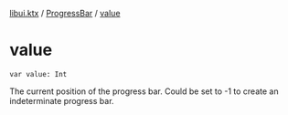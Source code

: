 [libui.ktx](../index.md) / [ProgressBar](index.md) / [value](./value.md)

# value

`var value: Int`

The current position of the progress bar.
Could be set to -1 to create an indeterminate progress bar.

